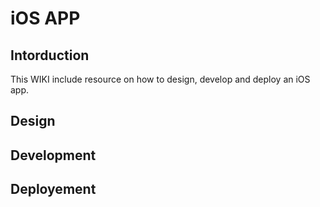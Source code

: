 <!-- TITLE: Home -->
<!-- SUBTITLE: A quick summary of Home -->

# iOS APP
## Intorduction

This WIKI include resource on how to design, develop and deploy an iOS app. 

## Design

## Development

## Deployement